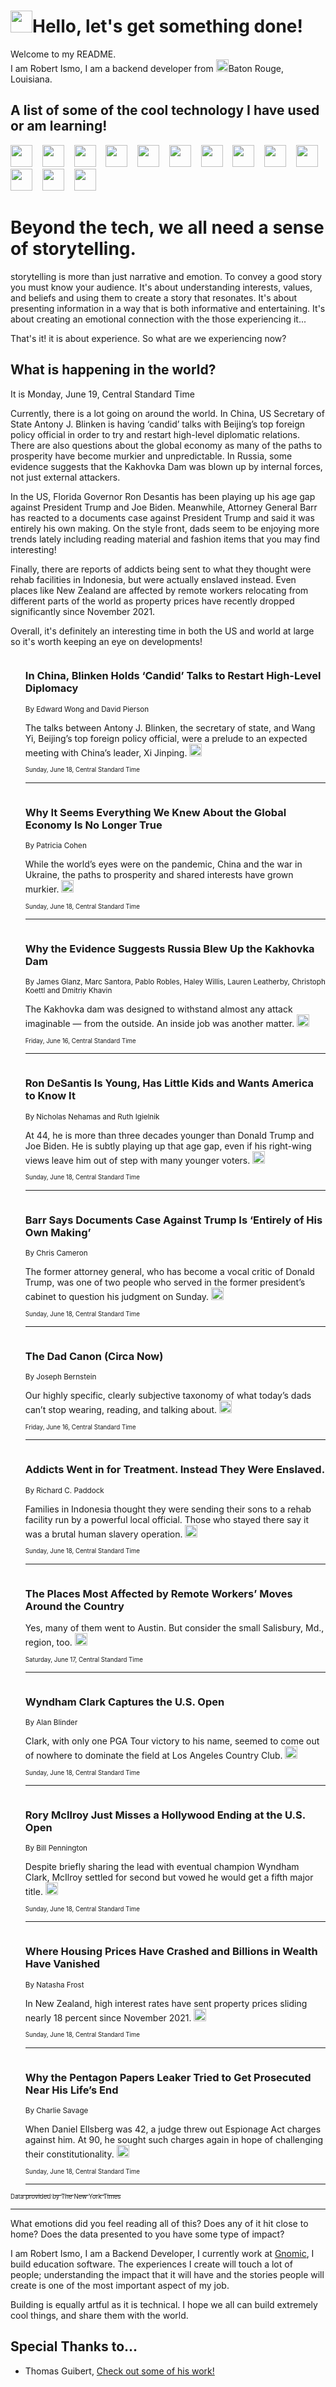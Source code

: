 <h1><img src="https://emojis.slackmojis.com/emojis/images/1643514375/3493/hot-coffee.gif?1643514375" width="35"/>Hello, let's get something done!</h1>

<p>Welcome to my README.<br/>
I am Robert Ismo, I am a backend developer from <img src="https://emojis.slackmojis.com/emojis/images/1638395689/50435/moulin_rouge.png?1638395689" width="20"/>Baton Rouge, Louisiana.</p>
<h2>A list of some of the cool technology I have used or am learning!</h2>
<p>
<img src="https://emojis.slackmojis.com/emojis/images/1643516091/21142/meow_bongotap.gif?1643516091" width="35" alt="">
<img src="https://img.shields.io/badge/Favorite%20Frontend%20Framework-SvelteKit-f83903" alt="">
<img src="https://img.shields.io/badge/Second%20Favorite-Vue-40b581" alt="">
<img src="https://img.shields.io/badge/Most%20Used%20Runtime-Nodejs-78b061" alt="">
<img src="https://emojis.slackmojis.com/emojis/images/1643517416/34482/fire.gif?1643517416" width="35" alt="">
<img src="https://img.shields.io/badge/Javascript%20But%20Better-Typescript-0078ca" alt="">
<img src="https://img.shields.io/badge/Favorite%20Language-Elixir-3e244d" alt="">
<img src="https://img.shields.io/badge/Containerize%20Everything-Docker-6ac9ef" alt="">
<img src="https://emojis.slackmojis.com/emojis/images/1643514596/5999/meow_party.gif?1643514596" width="35" alt="">
<img src="https://img.shields.io/badge/API%20Love%20Language-Graphql-de32a5" alt="">
<img src="https://img.shields.io/badge/Our%20Favorite%20Version%20Controller-Git-e94f33" alt="">
<img src="https://img.shields.io/badge/Favorite%20Database-Redis-d42d1d" alt="">
<img src="https://emojis.slackmojis.com/emojis/images/1643514559/5584/deployparrot.gif?1643514559" width="35" alt="">
<img src="https://img.shields.io/badge/Container%20Interstate-RabbitMQ-f66200" alt="">
<img src="https://img.shields.io/badge/Gotta%20Learn-Kubernetes-316adf" alt="">
<img src="https://img.shields.io/badge/Really%20Mature%20Now-WASM-654fef" alt="">
<img src="https://emojis.slackmojis.com/emojis/images/1666642497/61942/dance_vibe.gif?1666642497" width="35" alt="">
<img src="https://img.shields.io/badge/For%20My%20M1-ARM64-657d96" alt="">
<img src="https://img.shields.io/badge/Loving%20This%20So%20Much-TailwindCSS-17bcb5" alt="">
<img src="https://img.shields.io/badge/Cool%20Build%20Tool-Vite-f9cb24" alt="">
<img src="https://emojis.slackmojis.com/emojis/images/1669231376/62819/working-on-it.gif?1669231376" width="35" alt="">
<img src="https://img.shields.io/badge/Fun%20and%20Easy%20Database-MongoDB-5f8c49" alt="">
<img src="https://img.shields.io/badge/JS%20Life%20Support-NPM-c73737" alt="">
<img src="https://img.shields.io/badge/I%20Liked%20It-DynamoDB-0073b9" alt="">
<img src="https://emojis.slackmojis.com/emojis/images/1643514045/46/question.gif?1643514045" width="35" alt="">
<img src="https://img.shields.io/badge/cool-React-60d6f9" alt="">
<img src="https://img.shields.io/badge/Future%20Big%20Project-Lambda-f37e00" alt="">
<img src="https://img.shields.io/badge/NPM%20But%20Better-PNPM-f1aa07" alt="">
<img src="https://emojis.slackmojis.com/emojis/images/1643514943/9662/fbwow.gif?1643514943" width="35" alt="">
<img src="https://img.shields.io/badge/First%20Language-C-662079" alt="">
<img src="https://img.shields.io/badge/Where%20I%20Deploy%20Frontend-Vercel-000000" alt="">
<img src="https://img.shields.io/badge/Who%20Does%20not%20Want%20an%20App-Swift-f9492a" alt="">
<img src="https://emojis.slackmojis.com/emojis/images/1643514058/151/javascript.png?1643514058" width="35" alt="">
<img src="https://img.shields.io/badge/cool-Python-fbd542" alt="">
<img src="https://img.shields.io/badge/Favorite%20Something-Stripe-656cdc" alt="">
<img src="https://img.shields.io/badge/Of%20Course-HTML5-ed6327" alt="">
<img src="https://emojis.slackmojis.com/emojis/images/1660415405/60731/bomb.gif?1660415405" width="35" alt="">
<img src="https://img.shields.io/badge/hate-CSS-2964ec" alt="">
<img src="https://img.shields.io/badge/Learning-CircleCI-141215" alt="">
<img src="https://img.shields.io/badge/Learning-Rust-fbbb3b" alt="">
<img src="https://emojis.slackmojis.com/emojis/images/1660415397/60712/writing-hand.gif?1660415397" width="35" alt="">
<img src="https://img.shields.io/badge/Dev%20Browser%20of%20Choice-Firefox-cc4e26" alt="">
<img src="https://img.shields.io/badge/Recoverying%20From%20Windows-UNIX-1781e3" alt="">
<img src="https://img.shields.io/badge/LOVE-LogSeq-90c1c2" alt="">
<img src="https://emojis.slackmojis.com/emojis/images/1643514066/223/kirby.gif?1643514066" width="35" alt="">
<img src="https://img.shields.io/badge/Daily%20Driver-MacOS-e6e6e8" alt="">
<img src="https://img.shields.io/badge/Git%20Server-Github-000000" alt="">
<img src="https://img.shields.io/badge/enjoyable-EC2-f17428" alt="">
<img src="https://emojis.slackmojis.com/emojis/images/1643514239/2069/excited.gif?1643514239" width="35" alt="">
</p>
<h1>Beyond the tech, we all need a sense of storytelling.</h1>
<p>storytelling is more than just narrative and emotion. To convey a good story you must know your audience. It's about understanding interests, values, and beliefs and using them to create a story that resonates. It's about presenting information in a way that is both informative and entertaining. It's about creating an emotional connection with the those experiencing it...</p>
<p>That's it! it is about experience. So what are we experiencing now?</p>
<h2>What is happening in the world?</h2>
<p>It is Monday, June 19, Central Standard Time</p>
<p>
Currently, there is a lot going on around the world. In China, US Secretary of State Antony J. Blinken is having ‘candid’ talks with Beijing’s top foreign policy official in order to try and restart high-level diplomatic relations. There are also questions about the global economy as many of the paths to prosperity have become murkier and unpredictable. In Russia, some evidence suggests that the Kakhovka Dam was blown up by internal forces, not just external attackers.

In the US, Florida Governor Ron Desantis has been playing up his age gap against President Trump and Joe Biden. Meanwhile, Attorney General Barr has reacted to a documents case against President Trump and said it was entirely his own making. On the style front, dads seem to be enjoying more trends lately including reading material and fashion items that you may find interesting! 

Finally, there are reports of addicts being sent to what they thought were rehab facilities in Indonesia, but were actually enslaved instead. Even places like New Zealand are affected by remote workers relocating from different parts of the world as property prices have recently dropped significantly since November 2021. 

Overall, it&#39;s definitely an interesting time in both the US and world at large so it&#39;s worth keeping an eye on developments!</p>
<ol>
<img src="https://img.shields.io/badge/-world-blue" alt="">
<h3>In China, Blinken Holds ‘Candid’ Talks to Restart High-Level Diplomacy</h3>
<sub>By Edward Wong and David Pierson</sub>
<p>The talks between Antony J. Blinken, the secretary of state, and Wang Yi, Beijing’s top foreign policy official, were a prelude to an expected meeting with China’s leader, Xi Jinping.  <a href="https://nyti.ms/42L2s0H"><img src="https://developer.nytimes.com/files/poweredby_nytimes_30b.png?v=1583354208352" height="20"></a></p>
<sub><sub>Sunday, June 18, Central Standard Time</sub></sub>
<hr/>
<img src="https://img.shields.io/badge/-business-blue" alt="">
<h3>Why It Seems Everything We Knew About the Global Economy Is No Longer True</h3>
<sub>By Patricia Cohen</sub>
<p>While the world’s eyes were on the pandemic, China and the war in Ukraine, the paths to prosperity and shared interests have grown murkier.  <a href="https://nyti.ms/3Poypcl"><img src="https://developer.nytimes.com/files/poweredby_nytimes_30b.png?v=1583354208352" height="20"></a></p>
<sub><sub>Sunday, June 18, Central Standard Time</sub></sub>
<hr/>
<img src="https://img.shields.io/badge/-world-blue" alt="">
<h3>Why the Evidence Suggests Russia Blew Up the Kakhovka Dam</h3>
<sub>By James Glanz, Marc Santora, Pablo Robles, Haley Willis, Lauren Leatherby, Christoph Koettl and Dmitriy Khavin</sub>
<p>The Kakhovka dam was designed to withstand almost any attack imaginable — from the outside. An inside job was another matter.  <a href="https://nyti.ms/3Nc5R2W"><img src="https://developer.nytimes.com/files/poweredby_nytimes_30b.png?v=1583354208352" height="20"></a></p>
<sub><sub>Friday, June 16, Central Standard Time</sub></sub>
<hr/>
<img src="https://img.shields.io/badge/-us-blue" alt="">
<h3>Ron DeSantis Is Young, Has Little Kids and Wants America to Know It</h3>
<sub>By Nicholas Nehamas and Ruth Igielnik</sub>
<p>At 44, he is more than three decades younger than Donald Trump and Joe Biden. He is subtly playing up that age gap, even if his right-wing views leave him out of step with many younger voters.  <a href="https://nyti.ms/431weP7"><img src="https://developer.nytimes.com/files/poweredby_nytimes_30b.png?v=1583354208352" height="20"></a></p>
<sub><sub>Sunday, June 18, Central Standard Time</sub></sub>
<hr/>
<img src="https://img.shields.io/badge/-us-blue" alt="">
<h3>Barr Says Documents Case Against Trump Is ‘Entirely of His Own Making’</h3>
<sub>By Chris Cameron</sub>
<p>The former attorney general, who has become a vocal critic of Donald Trump, was one of two people who served in the former president’s cabinet to question his judgment on Sunday.  <a href="https://nyti.ms/43MYfed"><img src="https://developer.nytimes.com/files/poweredby_nytimes_30b.png?v=1583354208352" height="20"></a></p>
<sub><sub>Sunday, June 18, Central Standard Time</sub></sub>
<hr/>
<img src="https://img.shields.io/badge/-style-blue" alt="">
<h3>The Dad Canon (Circa Now)</h3>
<sub>By Joseph Bernstein</sub>
<p>Our highly specific, clearly subjective taxonomy of what today’s dads can’t stop wearing, reading, and talking about.  <a href="https://nyti.ms/3Nz3RDj"><img src="https://developer.nytimes.com/files/poweredby_nytimes_30b.png?v=1583354208352" height="20"></a></p>
<sub><sub>Friday, June 16, Central Standard Time</sub></sub>
<hr/>
<img src="https://img.shields.io/badge/-world-blue" alt="">
<h3>Addicts Went in for Treatment. Instead They Were Enslaved.</h3>
<sub>By Richard C. Paddock</sub>
<p>Families in Indonesia thought they were sending their sons to a rehab facility run by a powerful local official. Those who stayed there say it was a brutal human slavery operation.  <a href="https://nyti.ms/3CGi0bj"><img src="https://developer.nytimes.com/files/poweredby_nytimes_30b.png?v=1583354208352" height="20"></a></p>
<sub><sub>Sunday, June 18, Central Standard Time</sub></sub>
<hr/>
<img src="https://img.shields.io/badge/-upshot-blue" alt="">
<h3>The Places Most Affected by Remote Workers’ Moves Around the Country</h3>
<sub></sub>
<p>Yes, many of them went to Austin. But consider the small Salisbury, Md., region, too.  <a href="https://nyti.ms/46bBaDu"><img src="https://developer.nytimes.com/files/poweredby_nytimes_30b.png?v=1583354208352" height="20"></a></p>
<sub><sub>Saturday, June 17, Central Standard Time</sub></sub>
<hr/>
<img src="https://img.shields.io/badge/-sports-blue" alt="">
<h3>Wyndham Clark Captures the U.S. Open</h3>
<sub>By Alan Blinder</sub>
<p>Clark, with only one PGA Tour victory to his name, seemed to come out of nowhere to dominate the field at Los Angeles Country Club.  <a href="https://nyti.ms/3Jhh7K8"><img src="https://developer.nytimes.com/files/poweredby_nytimes_30b.png?v=1583354208352" height="20"></a></p>
<sub><sub>Sunday, June 18, Central Standard Time</sub></sub>
<hr/>
<img src="https://img.shields.io/badge/-sports-blue" alt="">
<h3>Rory McIlroy Just Misses a Hollywood Ending at the U.S. Open</h3>
<sub>By Bill Pennington</sub>
<p>Despite briefly sharing the lead with eventual champion Wyndham Clark, McIlroy settled for second but vowed he would get a fifth major title.  <a href="https://nyti.ms/42OwReG"><img src="https://developer.nytimes.com/files/poweredby_nytimes_30b.png?v=1583354208352" height="20"></a></p>
<sub><sub>Sunday, June 18, Central Standard Time</sub></sub>
<hr/>
<img src="https://img.shields.io/badge/-business-blue" alt="">
<h3>Where Housing Prices Have Crashed and Billions in Wealth Have Vanished</h3>
<sub>By Natasha Frost</sub>
<p>In New Zealand, high interest rates have sent property prices sliding nearly 18 percent since November 2021.  <a href="https://nyti.ms/3Xcxe1e"><img src="https://developer.nytimes.com/files/poweredby_nytimes_30b.png?v=1583354208352" height="20"></a></p>
<sub><sub>Sunday, June 18, Central Standard Time</sub></sub>
<hr/>
<img src="https://img.shields.io/badge/-us-blue" alt="">
<h3>Why the Pentagon Papers Leaker Tried to Get Prosecuted Near His Life’s End</h3>
<sub>By Charlie Savage</sub>
<p>When Daniel Ellsberg was 42, a judge threw out Espionage Act charges against him. At 90, he sought such charges again in hope of challenging their constitutionality.  <a href="https://nyti.ms/43LdvIF"><img src="https://developer.nytimes.com/files/poweredby_nytimes_30b.png?v=1583354208352" height="20"></a></p>
<sub><sub>Sunday, June 18, Central Standard Time</sub></sub>
<hr/>
</ol>
<a href="https://developer.nytimes.com"><sub><sub>Data provided by The New York Times</sub></sub></a>
<hr/>
<p>What emotions did you feel reading all of this? Does any of it hit close to home? Does the data presented to you have some type of impact?</p>
<p>I am Robert Ismo, I am a Backend Developer, I currently work at <a href="https://gnomic.education/">Gnomic</a>, I build education software. The experiences I create will touch a lot of people; understanding the impact that it will have and the stories people will create is one of the most important aspect of my job.</p>
<p>Building is equally artful as it is technical. I hope we all can build extremely cool things, and share them with the world.</p>
<h2>Special Thanks to...</h2>
<ul>
<li>Thomas Guibert, <a href="https://github.com/thmsgbrt/thmsgbrt">Check out some of his work!</a></li>
</ul>